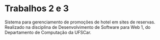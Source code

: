 # Trabalhos 2 e 3

Sistema para gerenciamento de promoções de hotel em sites de reservas. Realizado na disciplina de Desenvolvimento de Software para Web 1, do Departamento de Computação da UFSCar.

